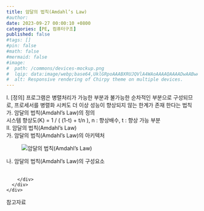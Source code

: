 ```yaml
---
title: 암달의 법칙(Amdahl’s Law)
#author: 
date: 2023-09-27 00:00:10 +0800
categories: [PE, 컴퓨터구조]
published: false
#tags: []
#pin: false
#math: false
#mermaid: false
#image:
#  path: /commons/devices-mockup.png
#  lqip: data:image/webp;base64,UklGRpoAAABXRUJQVlA4WAoAAAAQAAAADwAABwAAQUxQSDIAAAARL0AmbZurmr57yyIiqE8oiG0bejIYEQTgqiDA9vqnsUSI6H+oAERp2HZ65qP/VIAWAFZQOCBCAAAA8AEAnQEqEAAIAAVAfCWkAALp8sF8rgRgAP7o9FDvMCkMde9PK7euH5M1m6VWoDXf2FkP3BqV0ZYbO6NA/VFIAAAA
#  alt: Responsive rendering of Chirpy theme on multiple devices.
---
```


<div class="post-wrap">
  <div class="para">
    <div class="para-title">
      I. [정의] 프로그램은 병렬처리가 가능한 부분과 불가능한 순차적인 부분으로 구성되므로, 프로세서를 병렬화 시켜도 더 이상 성능이 향상되지 않는 한계가 존재 한다는 법칙
    </div>
    <div class="para-cntnt">
      <div class="para">
        <div class="para-title">
          가. 암달의 법칙(Amdahl’s Law)의 정의
        </div>
        <div class="para-cntnt">
          시스템 향상도(K) = 1 / ( (1-t) + t/n ), n : 향상배수, t : 향상 가능 부분
        </div>
      </div>
    </div>
  </div>
  
  <div class="para">
    <div class="para-title">
      II. 암달의 법칙(Amdahl’s Law)
    </div>
    <div class="para-cntnt">
      <div class="para">
        <div class="para-title">
          가. 암달의 법칙(Amdahl’s Law)의 아키텍처
        </div>
        <div class="para-cntnt">
          <figure class="post-figure">
            <img src="/assets/img/posts/암달의-법칙(Amdahl’s-Law).png" alt="암달의 법칙(Amdahl’s Law)">
<!--            <figcaption>Source: Unveiling the Metaverse: Exploring Emerging Trends, Multifaceted Perspectives, and Future Challenges</figcaption>-->
          </figure>
        </div>
      </div>
      <div class="para">
        <div class="para-title">
          나. 암달의 법칙(Amdahl’s Law)의 구성요소
        </div>
        <div class="para-cntnt">
          <table class="post-table">
          </table>
          
        </div>
      </div>
    </div>
  </div>

  <div class="refr-wrap">
    <div class="refr-title">
        참고자료
    </div>
    <ol class="refr-list">
    <!--    <li>(나현식, 최대선) <a target="_blank" href="https://scienceon.kisti.re.kr/commons/util/originalView.do?cn=JAKO202225948430499&oCn=JAKO202225948430499&dbt=JAKO&journal=NJOU00291864">메타버스 보안 위협 요소 및 대응 방안 검토</a></li>-->
    <!--    <li>(M. Uddin, S. Manickam, H. Ullah, M. Obaidat and A. Dandoush) <a target="_blank" href="https://ieeexplore.ieee.org/abstract/document/10138386">Unveiling the Metaverse: Exploring Emerging Trends, Multifaceted Perspectives, and Future Challenges</a></li>-->
    </ol>
  </div>
</div>
